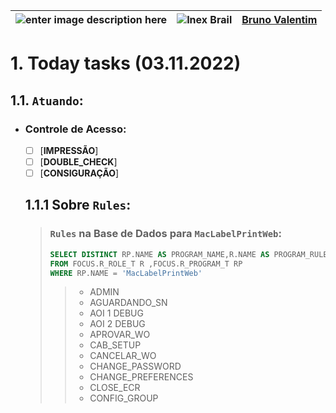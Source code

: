 | ![enter image description here](https://www.foxconn.com.br/img/logo.png) | ![Inex Brail](https://www.inexbr.com.br/wp-content/uploads/2022/07/logo-inex-azul.png) | [Bruno Valentim](mailto:Bruno.Valentim@inex.com.br)
| :--- | :---: | ---: |

# 1. Today tasks (03.11.2022)

## 1.1. `Atuando`:

 - ### Controle de Acesso:
   - [ ] [**IMPRESSÃO**]
   - [ ] [**DOUBLE_CHECK**]
   - [ ] [**CONSIGURAÇÃO**]

    ## 1.1.1 Sobre `Rules`:

    >### `Rules` na Base de Dados para `MacLabelPrintWeb`:
    >```SQL
    >SELECT DISTINCT RP.NAME AS PROGRAM_NAME,R.NAME AS PROGRAM_RULE
    >FROM FOCUS.R_ROLE_T R ,FOCUS.R_PROGRAM_T RP 
    >WHERE RP.NAME = 'MacLabelPrintWeb'
    >```	
    >> - ADMIN
    >> - AGUARDANDO_SN
    >> - AOI 1 DEBUG
    >> - AOI 2 DEBUG
    >> - APROVAR_WO
    >> - CAB_SETUP
    >> - CANCELAR_WO
    >> - CHANGE_PASSWORD
    >> - CHANGE_PREFERENCES
    >> - CLOSE_ECR
    >> - CONFIG_GROUP
